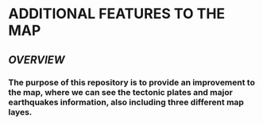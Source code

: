 # **ADDITIONAL FEATURES TO THE MAP**

## ***OVERVIEW***

### The purpose of this repository is to provide an improvement to the map, where we can see the tectonic plates and major earthquakes information, also including three different map layes.
